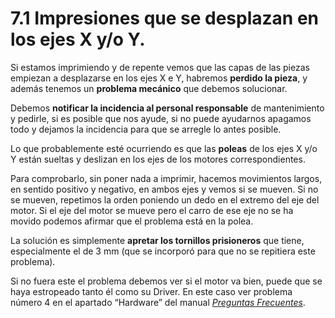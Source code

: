 # 7.1 Impresiones que se desplazan en los ejes X y/o Y.


Si estamos imprimiendo y de repente vemos que las capas de las piezas empiezan a desplazarse en los ejes X e Y, habremos **perdido la pieza**, y además tenemos un **problema mecánico** que debemos solucionar.

Debemos **notificar la incidencia al personal responsable** de mantenimiento y  pedirle, si es posible que nos ayude, si no puede ayudarnos apagamos todo y dejamos la incidencia para que se arregle lo antes posible.

Lo que probablemente esté ocurriendo es que las **poleas** de los ejes X y/o Y están sueltas y deslizan en los ejes de los motores correspondientes.

Para comprobarlo, sin poner nada a imprimir, hacemos movimientos largos, en sentido positivo y negativo, en ambos ejes y vemos si se mueven. Si no se mueven, repetimos la orden poniendo un dedo en el extremo del eje del motor. Si el eje del motor se mueve pero el carro de ese eje no se ha movido podemos afirmar que el problema está en la polea.

La solución es simplemente **apretar los tornillos prisioneros** que tiene, especialmente el de 3 mm (que se incorporó para que no se repitiera este problema).

Si no fuera este el problema debemos ver si el motor va bien, puede que se haya estropeado tanto él como su Driver. En este caso ver problema número 4 en el apartado “Hardware” del manual *[Preguntas Frecuentes](https://docs.google.com/document/d/120gY0sf4hBU7i_8BBuBpqSdxuIdomMd3wa2FF5AbxRI/pub#h.i6h61qdomgmm)*.

